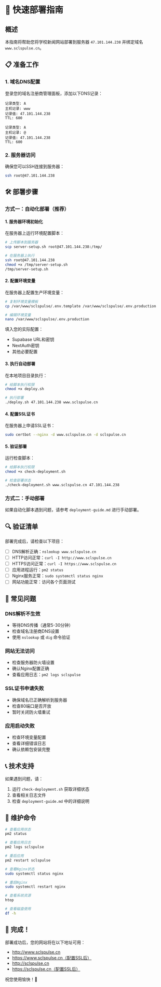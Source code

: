 # 🚀 快速部署指南

## 概述

本指南将帮助您将学校新闻网站部署到服务器 `47.101.144.238` 并绑定域名 `www.sclspulse.cn`。

## 📋 准备工作

### 1. 域名DNS配置

登录您的域名注册商管理面板，添加以下DNS记录：

```
记录类型: A
主机记录: www
记录值: 47.101.144.238
TTL: 600

记录类型: A
主机记录: @  
记录值: 47.101.144.238
TTL: 600
```

### 2. 服务器访问

确保您可以SSH连接到服务器：
```bash
ssh root@47.101.144.238
```

## 🛠️ 部署步骤

### 方式一：自动化部署（推荐）

#### 1. 服务器环境初始化

在服务器上运行环境配置脚本：
```bash
# 上传脚本到服务器
scp server-setup.sh root@47.101.144.238:/tmp/

# 在服务器上执行
ssh root@47.101.144.238
chmod +x /tmp/server-setup.sh
/tmp/server-setup.sh
```

#### 2. 配置环境变量

在服务器上配置生产环境变量：
```bash
# 复制环境变量模板
cp /var/www/sclspulse/.env.template /var/www/sclspulse/.env.production

# 编辑环境变量
nano /var/www/sclspulse/.env.production
```

填入您的实际配置：
- Supabase URL和密钥
- NextAuth密钥
- 其他必要配置

#### 3. 执行自动部署

在本地项目目录执行：
```bash
# 给脚本执行权限
chmod +x deploy.sh

# 执行部署
./deploy.sh 47.101.144.238 www.sclspulse.cn
```

#### 4. 配置SSL证书

在服务器上申请SSL证书：
```bash
sudo certbot --nginx -d www.sclspulse.cn -d sclspulse.cn
```

#### 5. 验证部署

运行检查脚本：
```bash
# 给脚本执行权限
chmod +x check-deployment.sh

# 检查部署状态
./check-deployment.sh www.sclspulse.cn 47.101.144.238
```

### 方式二：手动部署

如果自动化脚本遇到问题，请参考 `deployment-guide.md` 进行手动部署。

## 🔍 验证清单

部署完成后，请检查以下项目：

- [ ] DNS解析正确：`nslookup www.sclspulse.cn`
- [ ] HTTP访问正常：`curl -I http://www.sclspulse.cn`
- [ ] HTTPS访问正常：`curl -I https://www.sclspulse.cn`
- [ ] 应用进程运行：`pm2 status`
- [ ] Nginx服务正常：`sudo systemctl status nginx`
- [ ] 网站功能正常：访问各个页面测试

## 🚨 常见问题

### DNS解析不生效
- 等待DNS传播（通常5-30分钟）
- 检查域名注册商DNS设置
- 使用 `nslookup` 或 `dig` 命令验证

### 网站无法访问
- 检查服务器防火墙设置
- 确认Nginx配置正确
- 查看应用日志：`pm2 logs sclspulse`

### SSL证书申请失败
- 确保域名已正确解析到服务器
- 检查80端口是否开放
- 暂时关闭防火墙重试

### 应用启动失败
- 检查环境变量配置
- 查看详细错误日志
- 确认依赖包安装完整

## 📞 技术支持

如果遇到问题，请：

1. 运行 `check-deployment.sh` 获取详细状态
2. 查看相关日志文件
3. 检查 `deployment-guide.md` 中的详细说明

## 🔧 维护命令

```bash
# 查看应用状态
pm2 status

# 查看应用日志
pm2 logs sclspulse

# 重启应用
pm2 restart sclspulse

# 查看Nginx状态
sudo systemctl status nginx

# 重启Nginx
sudo systemctl restart nginx

# 查看系统资源
htop

# 查看磁盘使用
df -h
```

## 🎉 完成！

部署成功后，您的网站将在以下地址可用：
- http://www.sclspulse.cn
- https://www.sclspulse.cn（配置SSL后）
- http://sclspulse.cn
- https://sclspulse.cn（配置SSL后）

祝您使用愉快！🎊